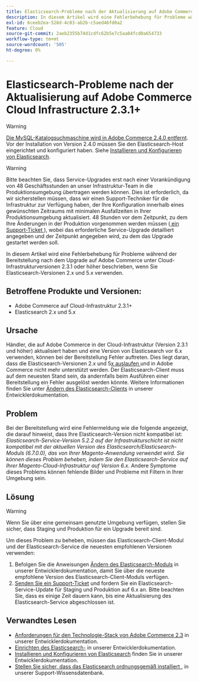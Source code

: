 ```yaml
---
title: Elasticsearch-Probleme nach der Aktualisierung auf Adobe Commerce Cloud Infrastructure 2.3.1+
description: In diesem Artikel wird eine Fehlerbehebung für Probleme während der Bereitstellung nach dem Upgrade auf Adobe Commerce unter Cloud-Infrastrukturversionen 2.3.1 oder höher beschrieben, wenn Sie Elasticsearch-Versionen 2.x und 5.x verwenden.
exl-id: 6ceeb2ea-528d-4c03-ab2b-c5aed46fd0a2
feature: Cloud
source-git-commit: 2aeb2355b74d1cdfc62b5e7c5aa04fcd0a654733
workflow-type: tm+mt
source-wordcount: '505'
ht-degree: 0%

---
```


# Elasticsearch-Probleme nach der Aktualisierung auf Adobe Commerce Cloud Infrastructure 2.3.1+

>[!WARNING]
>
>[Die MySQL-Katalogsuchmaschine wird in Adobe Commerce 2.4.0 entfernt](/help/announcements/adobe-commerce-announcements/mysql-catalog-search-engine-will-be-removed-in-magento-2-4-0.md). Vor der Installation von Version 2.4.0 müssen Sie den Elasticsearch-Host eingerichtet und konfiguriert haben. Siehe [Installieren und Konfigurieren von Elasticsearch](https://experienceleague.adobe.com/en/docs/commerce-operations/configuration-guide/search/overview-search).

>[!WARNING]
>
>Bitte beachten Sie, dass Service-Upgrades erst nach einer Vorankündigung von 48 Geschäftsstunden an unser Infrastruktur-Team in die Produktionsumgebung übertragen werden können. Dies ist erforderlich, da wir sicherstellen müssen, dass wir einen Support-Techniker für die Infrastruktur zur Verfügung haben, der Ihre Konfiguration innerhalb eines gewünschten Zeitraums mit minimalen Ausfallzeiten in Ihrer Produktionsumgebung aktualisiert. 48 Stunden vor dem Zeitpunkt, zu dem Ihre Änderungen in der Produktion vorgenommen werden müssen ([ ein Support-Ticket ](/help/help-center-guide/help-center/magento-help-center-user-guide.md#submit-ticket)), wobei das erforderliche Service-Upgrade detailliert angegeben und der Zeitpunkt angegeben wird, zu dem das Upgrade gestartet werden soll.

In diesem Artikel wird eine Fehlerbehebung für Probleme während der Bereitstellung nach dem Upgrade auf Adobe Commerce unter Cloud-Infrastrukturversionen 2.3.1 oder höher beschrieben, wenn Sie Elasticsearch-Versionen 2.x und 5.x verwenden.

## Betroffene Produkte und Versionen:

* Adobe Commerce auf Cloud-Infrastruktur 2.3.1+
* Elasticsearch 2.x und 5.x

## Ursache

Händler, die auf Adobe Commerce in der Cloud-Infrastruktur (Version 2.3.1 und höher) aktualisiert haben und eine Version von Elasticsearch vor 6.x verwenden, können bei der Bereitstellung Fehler auftreten. Dies liegt daran, dass die Elasticsearch-Versionen 2.x und 5[x auslaufen ](https://www.elastic.co/support/eol) und in Adobe Commerce nicht mehr unterstützt werden. Der Elasticsearch-Client muss auf dem neuesten Stand sein, da andernfalls beim Ausführen einer Bereitstellung ein Fehler ausgelöst werden könnte. Weitere Informationen finden Sie unter [Ändern des Elasticsearch-Clients](https://experienceleague.adobe.com/en/docs/commerce-operations/configuration-guide/search/overview-search) in unserer Entwicklerdokumentation.

## Problem

Bei der Bereitstellung wird eine Fehlermeldung wie die folgende angezeigt, die darauf hinweist, dass Ihre Elasticsearch-Version nicht kompatibel ist: *Elasticsearch-Service-Version 5.2.2 auf der Infrastrukturschicht ist nicht kompatibel mit der aktuellen Version des Elasticsearch/Elasticsearch-Moduls (6.7.0.0), das von Ihrer Magento-Anwendung verwendet wird.* *Sie können dieses Problem beheben, indem Sie den Elasticsearch-Service auf Ihrer Magento-Cloud-Infrastruktur auf Version 6.x*. Andere Symptome dieses Problems können fehlende Bilder und Probleme mit Filtern in Ihrer Umgebung sein.

## Lösung

>[!WARNING]
>
>Wenn Sie über eine gemeinsam genutzte Umgebung verfügen, stellen Sie sicher, dass Staging und Produktion für ein Upgrade bereit sind.

Um dieses Problem zu beheben, müssen das Elasticsearch-Client-Modul und der Elasticsearch-Service die neuesten empfohlenen Versionen verwenden:

1. Befolgen Sie die Anweisungen [Ändern des Elasticsearch-Moduls](https://experienceleague.adobe.com/en/docs/commerce-operations/configuration-guide/search/overview-search) in unserer Entwicklerdokumentation, damit Sie über die neueste empfohlene Version des Elasticsearch-Client-Moduls verfügen.
1. [Senden Sie ein Support-Ticket](/help/help-center-guide/help-center/magento-help-center-user-guide.md#submit-ticket) und fordern Sie ein Elasticsearch-Service-Update für Staging und Produktion auf 6.x an. Bitte beachten Sie, dass es einige Zeit dauern kann, bis eine Aktualisierung des Elasticsearch-Service abgeschlossen ist.

## Verwandtes Lesen

* [Anforderungen für den Technologie-Stack von Adobe Commerce 2.3](https://experienceleague.adobe.com/en/docs/commerce-operations/installation-guide/overview) in unserer Entwicklerdokumentation.
* [Einrichten des Elasticsearch-](https://experienceleague.adobe.com/en/docs/commerce-cloud-service/user-guide/configure/service/elasticsearch) in unserer Entwicklerdokumentation.
* [Installieren und Konfigurieren von Elasticsearch](https://experienceleague.adobe.com/en/docs/commerce-operations/configuration-guide/search/overview-search) finden Sie in unserer Entwicklerdokumentation.
* [Stellen Sie sicher, dass das Elasticsearch ordnungsgemäß installiert ](/help/troubleshooting/elasticsearch/ensure-elasticsearch-is-installed-properly.md), in unserer Support-Wissensdatenbank.
